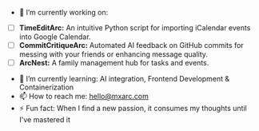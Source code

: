 - 🔭 I’m currently working on:
- [ ] **TimeEditArc:** An intuitive Python script for importing iCalendar events into Google Calendar.
- [ ] **CommitCritiqueArc:** Automated AI feedback on GitHub commits for messing with your friends or enhancing message quality.
- [ ] **ArcNest:** A family management hub for tasks and events. 

- 🌱 I’m currently learning: AI integration, Frontend Development & Containerization
- 📫 How to reach me: hello@mxarc.com
- ⚡ Fun fact: When I find a new passion, it consumes my thoughts until I've mastered it
